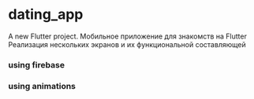 # dating_app

A new Flutter project.
Мобильное приложение для знакомств на Flutter
Реализация нескольких экранов и их функциональной составляющей
### using firebase
### using animations
